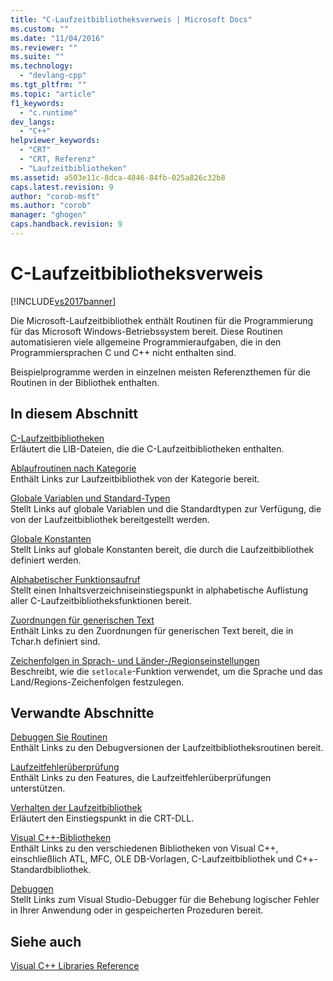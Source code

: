 ```yaml
---
title: "C-Laufzeitbibliotheksverweis | Microsoft Docs"
ms.custom: ""
ms.date: "11/04/2016"
ms.reviewer: ""
ms.suite: ""
ms.technology: 
  - "devlang-cpp"
ms.tgt_pltfrm: ""
ms.topic: "article"
f1_keywords: 
  - "c.runtime"
dev_langs: 
  - "C++"
helpviewer_keywords: 
  - "CRT"
  - "CRT, Referenz"
  - "Laufzeitbibliotheken"
ms.assetid: a503e11c-8dca-4846-84fb-025a826c32b8
caps.latest.revision: 9
author: "corob-msft"
ms.author: "corob"
manager: "ghogen"
caps.handback.revision: 9
---
```

# C-Laufzeitbibliotheksverweis
[!INCLUDE[vs2017banner](../assembler/inline/includes/vs2017banner.md)]

Die Microsoft\-Laufzeitbibliothek enthält Routinen für die Programmierung für das Microsoft Windows\-Betriebssystem bereit.  Diese Routinen automatisieren viele allgemeine Programmieraufgaben, die in den Programmiersprachen C und C\+\+ nicht enthalten sind.  
  
 Beispielprogramme werden in einzelnen meisten Referenzthemen für die Routinen in der Bibliothek enthalten.  
  
## In diesem Abschnitt  
 [C\-Laufzeitbibliotheken](../c-runtime-library/crt-library-features.md)  
 Erläutert die LIB\-Dateien, die die C\-Laufzeitbibliotheken enthalten.  
  
 [Ablaufroutinen nach Kategorie](../c-runtime-library/run-time-routines-by-category.md)  
 Enthält Links zur Laufzeitbibliothek von der Kategorie bereit.  
  
 [Globale Variablen und Standard\-Typen](../c-runtime-library/global-variables-and-standard-types.md)  
 Stellt Links auf globale Variablen und die Standardtypen zur Verfügung, die von der Laufzeitbibliothek bereitgestellt werden.  
  
 [Globale Konstanten](../c-runtime-library/global-constants.md)  
 Stellt Links auf globale Konstanten bereit, die durch die Laufzeitbibliothek definiert werden.  
  
 [Alphabetischer Funktionsaufruf](../c-runtime-library/reference/crt-alphabetical-function-reference.md)  
 Stellt einen Inhaltsverzeichniseinstiegspunkt in alphabetische Auflistung aller C\-Laufzeitbibliotheksfunktionen bereit.  
  
 [Zuordnungen für generischen Text](../c-runtime-library/generic-text-mappings.md)  
 Enthält Links zu den Zuordnungen für generischen Text bereit, die in Tchar.h definiert sind.  
  
 [Zeichenfolgen in Sprach\- und Länder\-\/Regionseinstellungen](../c-runtime-library/locale-names-languages-and-country-region-strings.md)  
 Beschreibt, wie die `setlocale`\-Funktion verwendet, um die Sprache und das Land\/Regions\-Zeichenfolgen festzulegen.  
  
## Verwandte Abschnitte  
 [Debuggen Sie Routinen](../c-runtime-library/debug-routines.md)  
 Enthält Links zu den Debugversionen der Laufzeitbibliotheksroutinen bereit.  
  
 [Laufzeitfehlerüberprüfung](../c-runtime-library/run-time-error-checking.md)  
 Enthält Links zu den Features, die Laufzeitfehlerüberprüfungen unterstützen.  
  
 [Verhalten der Laufzeitbibliothek](../build/run-time-library-behavior.md)  
 Erläutert den Einstiegspunkt in die CRT\-DLL.  
  
 [Visual C\+\+\-Bibliotheken](assetId:///fec23c40-10c0-4857-9cdc-33a3b99b30ae)  
 Enthält Links zu den verschiedenen Bibliotheken von Visual C\+\+, einschließlich ATL, MFC, OLE DB\-Vorlagen, C\-Laufzeitbibliothek und C\+\+\-Standardbibliothek.  
  
 [Debuggen](../Topic/Debugging%20in%20Visual%20Studio.md)  
 Stellt Links zum Visual Studio\-Debugger für die Behebung logischer Fehler in Ihrer Anwendung oder in gespeicherten Prozeduren bereit.  
  
## Siehe auch  
 [Visual C\+\+ Libraries Reference](assetId:///fec23c40-10c0-4857-9cdc-33a3b99b30ae)